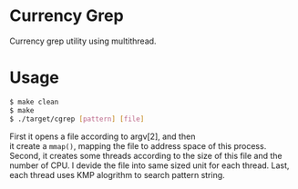 # Currency Grep

Currency grep utility using multithread.  

# Usage

```bash
$ make clean
$ make
$ ./target/cgrep [pattern] [file]
```

First it opens a file according to argv[2], and then  
it create a `mmap()`, mapping the file to address space
of this process.  
Second, it creates some threads according to the size of
this file and the number of CPU. I devide the file into 
same sized unit for each thread.
Last, each thread uses KMP alogrithm to search pattern string.  

